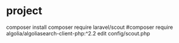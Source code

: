 # project

composer install
composer require laravel/scout
#composer require algolia/algoliasearch-client-php:^2.2
edit config/scout.php
